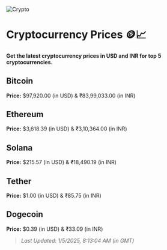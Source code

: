 
![Crypto](https://www.techguide.com.au/wp-content/uploads/2020/11/crypto3.jpeg)

# Cryptocurrency Prices 🪙📈

#### Get the latest cryptocurrency prices in USD and INR for top 5 cryptocurrencies.

## Bitcoin

**Price:** $97,920.00 (in USD) & ₹83,99,033.00 (in INR)

## Ethereum

**Price:** $3,618.39 (in USD) & ₹3,10,364.00 (in INR)

## Solana

**Price:** $215.57 (in USD) & ₹18,490.19 (in INR)

## Tether

**Price:** $1.00 (in USD) & ₹85.75 (in INR)

## Dogecoin

**Price:** $0.39 (in USD) & ₹33.09 (in INR)

> _Last Updated: 1/5/2025, 8:13:04 AM (in GMT)_
